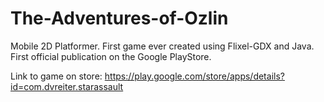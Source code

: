# The-Adventures-of-Ozlin
Mobile 2D Platformer. First game ever created using Flixel-GDX and Java. First official publication on the Google PlayStore.

Link to game on store: https://play.google.com/store/apps/details?id=com.dvreiter.starassault
